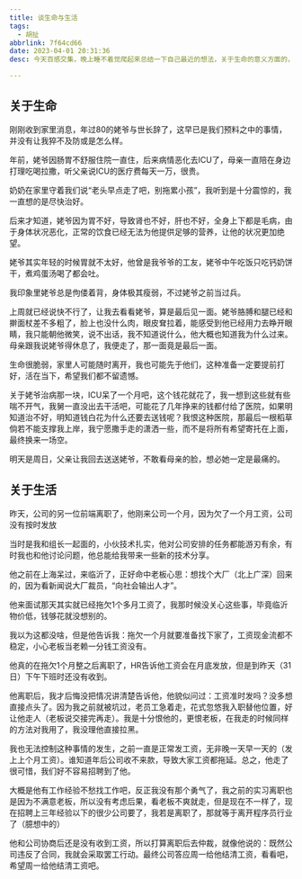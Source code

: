 ```yaml
---
title: 谈生命与生活
tags:
  - 胡扯
abbrlink: 7f64cd66
date: 2023-04-01 20:31:36
desc: 今天百感交集，晚上睡不着觉爬起来总结一下自己最近的想法，关于生命的意义方面的，仍在迷茫，仍在思考。

---
```





## 关于生命

刚刚收到家里消息，年过80的姥爷与世长辞了，这早已是我们预料之中的事情，并没有让我猝不及防或是怎么样。

年前，姥爷因肠胃不舒服住院一直住，后来病情恶化去ICU了，母亲一直陪在身边打理吃喝拉撒，听父亲说ICU的医疗费每天一万，很贵。

奶奶在家里守着我们说“老头早点走了吧，别拖累小孩”，我听到是十分震惊的，我一直想的是尽快治好。

后来才知道，姥爷因为胃不好，导致肾也不好，肝也不好，全身上下都是毛病，由于身体状况恶化，正常的饮食已经无法为他提供足够的营养，让他的状况更加绝望。

姥爷其实年轻的时候胃就不太好，他曾是我爷爷的工友，姥爷中午吃饭只吃钙奶饼干，煮鸡蛋汤喝了都会吐。

我印象里姥爷总是佝偻着背，身体极其瘦弱，不过姥爷之前当过兵。

上周就已经说快不行了，让我去看看姥爷，算是最后见一面。姥爷胳膊和腿已经和擀面杖差不多粗了，脸上也没什么肉，眼皮耷拉着，能感受到他已经用力去睁开眼睛，我只能朝他微笑，说不出话，我不知道说什么，他大概也知道我为什么过来。母亲跟我说姥爷得休息了，我便走了，那一面竟是最后一面。



生命很脆弱，家里人可能随时离开，我也可能先于他们，这种准备一定要提前打好，活在当下，希望我们都不留遗憾。

关于姥爷治病那一块，ICU呆了一个月吧，这个钱花就花了，我一想到这些就有些喘不开气，我舅一直没出去干活吧，可能花了几年挣来的钱都付给了医院，如果明知道治不好，明知道钱白花为什么还要去送钱呢？我恨这种医院，那最后一根稻草倘若不能支撑我上岸，我宁愿撒手走的潇洒一些，而不是将所有希望寄托在上面，最终换来一场空。

明天是周日，父亲让我回去送送姥爷，不敢看母亲的脸，想必她一定是最痛的。



## 关于生活

昨天，公司的另一位前端离职了，他刚来公司一个月，因为欠了一个月工资，公司没有按时发放

当时是我和组长一起面的，小伙技术扎实，他对公司安排的任务都能游刃有余，有时我也和他讨论问题，他总能给我带来一些新的技术分享。

他之前在上海呆过，来临沂了，正好命中老板心思：想找个大厂（北上广深）回来的，因为看新闻说大厂裁员，“向社会输出人才”。



他来面试那天其实就已经拖欠1个多月工资了，我那时候没关心这些事，毕竟临沂物价低，钱够花就没想别的。

我以为这都没啥，但是他告诉我：拖欠一个月就要准备找下家了，工资现金流都不稳定，小心老板当老赖一分钱工资没有。

他真的在拖欠1个月整之后离职了，HR告诉他工资会在月底发放，但是到昨天（31日）下午下班时还没有收到。

他离职后，我才后悔没把情况讲清楚告诉他，他貌似问过：工资准时发吗？没多想直接点头了。因为我之前就被坑过，老员工急着走，花式忽悠我入职替他位置，好让他走人（老板说交接完再走）。我是十分恨他的，更恨老板，在我走的时候同样的方法对我用了，我没理他直接拉黑。

我也无法控制这种事情的发生，之前一直是正常发工资，无非晚一天早一天的（发上上个月工资）。谁知道年后公司收不来款，导致大家工资都拖延。总之，他走了很可惜，我们好不容易招聘到了他。



大概是他有工作经验不愁找工作吧，反正我没有那个勇气了，我之前的实习离职也是因为不满意老板，所以没有考虑后果，看老板不爽就走，但是现在不一样了，现在招聘上三年经验以下的很少公司要了，我若是离职了，那就等于离开程序员行业了（臆想中的）

他和公司协商后还是没有收到工资，所以打算离职后去仲裁，就像他说的：既然公司违反了合同，我就会采取罢工行动。最终公司答应周一给他结清工资，看看吧，希望周一给他结清工资吧。





